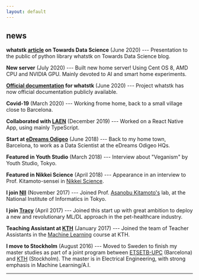 ```yaml
---
layout: default
---
```


## news

**whatstk [article](https://towardsdatascience.com/analyzing-whatsapp-chats-with-python-20d62ce7fe2d) on
Towards Data Science** (June 2020) --- Presentation to the public of python library whatstk on Towards Data Science blog.

**New server** (July 2020) --- Built new home server! Using Cent OS 8, AMD CPU and NVIDIA GPU. Mainly devoted to AI and
smart home experiments.

**[Official documentation](https://lcsrg.me/whatstk) for whatstk** (June 2020) --- Project whatstk has now official
documentation publicly available.

**Covid-19** (March 2020) --- Working frome home, back to a small village close to Barcelona.

**Collaborated with [LAEN](https://www.linkedin.com/company/laen/)** (December 2019) --- Worked on a React Native App, using mainly TypeScript.

**Start at [eDreams Odigeo](https://www.edreamsodigeo.com/)** (June 2018) --- Back to my home town, Barcelona, to work as a Data Scientist at the eDreams Odigeo HQs.

**Featured in Youth Studio** (March 2018) --- Interview about "Veganism" by Youth Studio, Tokyo.

**Featured in Nikkei Science** (April 2018) --- Appearance in an interview to Prof. Kitamoto-sensei in [Nikkei Science](http://www.nikkei-science.com/201804_014.html).

**I join [NII](http://www.nii.ac.jp/en/)** (November 2017) --- Joined Prof. [Asanobu Kitamoto's](http://agora.ex.nii.ac.jp/~kitamoto/index.html.en) lab, at the National Institute of Informatics in Tokyo.

**I join [Tracy](https://www.linkedin.com/company/tracy/)** (April 2017) --- Joined this start up with great ambition to deploy a new and revolutionary ML/DL approach in the pet-healthcare industry.

**Teaching Assistant at [KTH](http://kth.se)** (January 2017) --- Joined the team of Teacher Assistants in the [Machine Learning](https://www.kth.se/student/kurser/kurs/DD2431?l=en) course at KTH.

**I move to Stockholm** (August 2016) --- Moved to Sweden to finish my master studies as part of a joint program between [ETSETB-UPC](http://etsetb.upc.edu/ca) (Barcelona) and [KTH](http://kth.se) (Stockholm). The master is in Electrical Engineering, with strong emphasis in Machine Learning/A.I.
    
    
<hr>

<a href="{{ site.baseurl }}/index.html"><i class='fa fa-home'></i>
 
